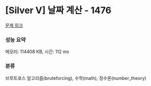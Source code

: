 # [Silver V] 날짜 계산 - 1476 

[문제 링크](https://www.acmicpc.net/problem/1476) 

### 성능 요약

메모리: 114408 KB, 시간: 112 ms

### 분류

브루트포스 알고리즘(bruteforcing), 수학(math), 정수론(number_theory)

